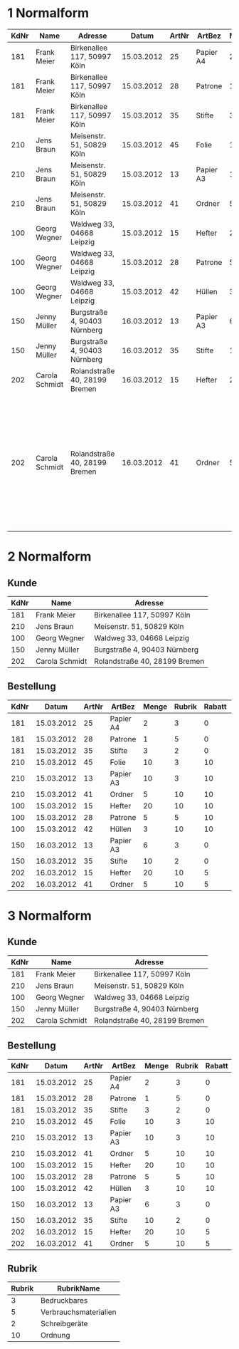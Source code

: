 # 1 Normalform

| KdNr | Name           | Adresse                       | Datum      | ArtNr | ArtBez    | Menge | Rubrik | Rabatt | RubrikName                                                                                                                                                                                                                                                                                                                                                                                                                                                                                                                                                                                                                                                                                                                          |
| ---- | -------------- | ----------------------------- | ---------- | ----- | --------- | ----- | ------ | ------ | ----------------------------------------------------------------------------------------------------------------------------------------------------------------------------------------------------------------------------------------------------------------------------------------------------------------------------------------------------------------------------------------------------------------------------------------------------------------------------------------------------------------------------------------------------------------------------------------------------------------------------------------------------------------------------------------------------------------------------------- |
| 181  | Frank Meier    | Birkenallee 117, 50997 Köln   | 15.03.2012 | 25    | Papier A4 | 2     | 3      | 0      | Bedruckbares                                                                                                                                                                                                                                                                                                                                                                                                                                                                                                                                                                                                                                                                                                                        |
| 181  | Frank Meier    | Birkenallee 117, 50997 Köln   | 15.03.2012 | 28    | Patrone   | 1     | 5      | 0      | Verbrauchsmaterialien                                                                                                                                                                                                                                                                                                                                                                                                                                                                                                                                                                                                                                                                                                               |
| 181  | Frank Meier    | Birkenallee 117, 50997 Köln   | 15.03.2012 | 35    | Stifte    | 3     | 2      | 0      | Schreibgeräte                                                                                                                                                                                                                                                                                                                                                                                                                                                                                                                                                                                                                                                                                                                       |
| 210  | Jens Braun     | Meisenstr. 51, 50829 Köln     | 15.03.2012 | 45    | Folie     | 10    | 3      | 10     | Bedruckbares                                                                                                                                                                                                                                                                                                                                                                                                                                                                                                                                                                                                                                                                                                                        |
| 210  | Jens Braun     | Meisenstr. 51, 50829 Köln     | 15.03.2012 | 13    | Papier A3 | 10    | 3      | 10     | Bedruckbares                                                                                                                                                                                                                                                                                                                                                                                                                                                                                                                                                                                                                                                                                                                        |
| 210  | Jens Braun     | Meisenstr. 51, 50829 Köln     | 15.03.2012 | 41    | Ordner    | 5     | 10     | 10     | Ordnung                                                                                                                                                                                                                                                                                                                                                                                                                                                                                                                                                                                                                                                                                                                             |
| 100  | Georg Wegner   | Waldweg 33, 04668 Leipzig     | 15.03.2012 | 15    | Hefter    | 20    | 10     | 10     | Ordnung                                                                                                                                                                                                                                                                                                                                                                                                                                                                                                                                                                                                                                                                                                                             |
| 100  | Georg Wegner   | Waldweg 33, 04668 Leipzig     | 15.03.2012 | 28    | Patrone   | 5     | 5      | 10     | Verbrauchsmaterialien                                                                                                                                                                                                                                                                                                                                                                                                                                                                                                                                                                                                                                                                                                               |
| 100  | Georg Wegner   | Waldweg 33, 04668 Leipzig     | 15.03.2012 | 42    | Hüllen    | 3     | 10     | 10     | Ordnung                                                                                                                                                                                                                                                                                                                                                                                                                                                                                                                                                                                                                                                                                                                             |
| 150  | Jenny Müller   | Burgstraße 4, 90403 Nürnberg  | 16.03.2012 | 13    | Papier A3 | 6     | 3      | 0      | Bedruckbares                                                                                                                                                                                                                                                                                                                                                                                                                                                                                                                                                                                                                                                                                                                        |
| 150  | Jenny Müller   | Burgstraße 4, 90403 Nürnberg  | 16.03.2012 | 35    | Stifte    | 10    | 2      | 0      | Schreibgeräte                                                                                                                                                                                                                                                                                                                                                                                                                                                                                                                                                                                                                                                                                                                       |
| 202  | Carola Schmidt | Rolandstraße 40, 28199 Bremen | 16.03.2012 | 15    | Hefter    | 20    | 10     | 5      | Ordnung                                                                                                                                                                                                                                                                                                                                                                                                                                                                                                                                                                                                                                                                                                                             |
| 202  | Carola Schmidt | Rolandstraße 40, 28199 Bremen | 16.03.2012 | 41    | Ordner    | 5     | 10     | 5      | Ordnung![2aa2c667b56149478e14eee8b84e3cea](file:///C:/Users/bsulj/Pictures/Typedown/2aa2c667-b561-4947-8e14-eee8b84e3cea.png?msec=1716904743071)![61a793256a9b481d805f269fa547927d](file:///C:/Users/bsulj/Pictures/Typedown/61a79325-6a9b-481d-805f-269fa547927d.png?msec=1716904742861)![d3caa3fd2e8e44108c400a953ba499e0](file:///C:/Users/bsulj/Pictures/Typedown/d3caa3fd-2e8e-4410-8c40-0a953ba499e0.png?msec=1716904742636)![a4dfb070beb34df4b7b926f0aef13a7c](file:///C:/Users/bsulj/Pictures/Typedown/a4dfb070-beb3-4df4-b7b9-26f0aef13a7c.png?msec=1716904742290)![3fdec17d12d542678d006400cc9aaf83](file:///C:/Users/bsulj/Pictures/Typedown/3fdec17d-12d5-4267-8d00-6400cc9aaf83.png?msec=1716904741206) |



# 2 Normalform

## Kunde

| KdNr | Name           | Adresse                       |
| ---- | -------------- | ----------------------------- |
| 181  | Frank Meier    | Birkenallee 117, 50997 Köln   |
| 210  | Jens Braun     | Meisenstr. 51, 50829 Köln     |
| 100  | Georg Wegner   | Waldweg 33, 04668 Leipzig     |
| 150  | Jenny Müller   | Burgstraße 4, 90403 Nürnberg  |
| 202  | Carola Schmidt | Rolandstraße 40, 28199 Bremen |

## Bestellung

| KdNr | Datum      | ArtNr | ArtBez    | Menge | Rubrik | Rabatt | RubrikName            |
| ---- | ---------- | ----- | --------- | ----- | ------ | ------ | --------------------- |
| 181  | 15.03.2012 | 25    | Papier A4 | 2     | 3      | 0      | Bedruckbares          |
| 181  | 15.03.2012 | 28    | Patrone   | 1     | 5      | 0      | Verbrauchsmaterialien |
| 181  | 15.03.2012 | 35    | Stifte    | 3     | 2      | 0      | Schreibgeräte         |
| 210  | 15.03.2012 | 45    | Folie     | 10    | 3      | 10     | Bedruckbares          |
| 210  | 15.03.2012 | 13    | Papier A3 | 10    | 3      | 10     | Bedruckbares          |
| 210  | 15.03.2012 | 41    | Ordner    | 5     | 10     | 10     | Ordnung               |
| 100  | 15.03.2012 | 15    | Hefter    | 20    | 10     | 10     | Ordnung               |
| 100  | 15.03.2012 | 28    | Patrone   | 5     | 5      | 10     | Verbrauchsmaterialien |
| 100  | 15.03.2012 | 42    | Hüllen    | 3     | 10     | 10     | Ordnung               |
| 150  | 16.03.2012 | 13    | Papier A3 | 6     | 3      | 0      | Bedruckbares          |
| 150  | 16.03.2012 | 35    | Stifte    | 10    | 2      | 0      | Schreibgeräte         |
| 202  | 16.03.2012 | 15    | Hefter    | 20    | 10     | 5      | Ordnung               |
| 202  | 16.03.2012 | 41    | Ordner    | 5     | 10     | 5      | Ordnung               |

# 3 Normalform

## Kunde

| KdNr | Name           | Adresse                       |
| ---- | -------------- | ----------------------------- |
| 181  | Frank Meier    | Birkenallee 117, 50997 Köln   |
| 210  | Jens Braun     | Meisenstr. 51, 50829 Köln     |
| 100  | Georg Wegner   | Waldweg 33, 04668 Leipzig     |
| 150  | Jenny Müller   | Burgstraße 4, 90403 Nürnberg  |
| 202  | Carola Schmidt | Rolandstraße 40, 28199 Bremen |

## Bestellung

| KdNr | Datum      | ArtNr | ArtBez    | Menge | Rubrik | Rabatt |
| ---- | ---------- | ----- | --------- | ----- | ------ | ------ |
| 181  | 15.03.2012 | 25    | Papier A4 | 2     | 3      | 0      |
| 181  | 15.03.2012 | 28    | Patrone   | 1     | 5      | 0      |
| 181  | 15.03.2012 | 35    | Stifte    | 3     | 2      | 0      |
| 210  | 15.03.2012 | 45    | Folie     | 10    | 3      | 10     |
| 210  | 15.03.2012 | 13    | Papier A3 | 10    | 3      | 10     |
| 210  | 15.03.2012 | 41    | Ordner    | 5     | 10     | 10     |
| 100  | 15.03.2012 | 15    | Hefter    | 20    | 10     | 10     |
| 100  | 15.03.2012 | 28    | Patrone   | 5     | 5      | 10     |
| 100  | 15.03.2012 | 42    | Hüllen    | 3     | 10     | 10     |
| 150  | 16.03.2012 | 13    | Papier A3 | 6     | 3      | 0      |
| 150  | 16.03.2012 | 35    | Stifte    | 10    | 2      | 0      |
| 202  | 16.03.2012 | 15    | Hefter    | 20    | 10     | 5      |
| 202  | 16.03.2012 | 41    | Ordner    | 5     | 10     | 5      |

## Rubrik

| Rubrik | RubrikName            |
| ------ | --------------------- |
| 3      | Bedruckbares          |
| 5      | Verbrauchsmaterialien |
| 2      | Schreibgeräte         |
| 10     | Ordnung               |


